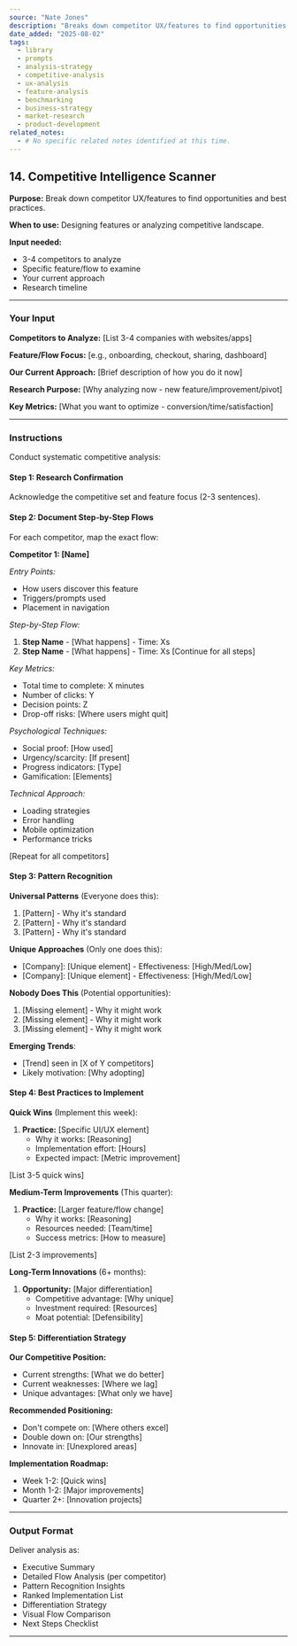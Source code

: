 ```yaml
---
source: "Nate Jones"
description: "Breaks down competitor UX/features to find opportunities and best practices."
date_added: "2025-08-02"
tags:
  - library
  - prompts
  - analysis-strategy
  - competitive-analysis
  - ux-analysis
  - feature-analysis
  - benchmarking
  - business-strategy
  - market-research
  - product-development
related_notes:
  - # No specific related notes identified at this time.
---
```

## 14. Competitive Intelligence Scanner

**Purpose:** Break down competitor UX/features to find opportunities and best practices.

**When to use:** Designing features or analyzing competitive landscape.

**Input needed:**

*   3-4 competitors to analyze
*   Specific feature/flow to examine
*   Your current approach
*   Research timeline

---

### Your Input

**Competitors to Analyze:** [List 3-4 companies with websites/apps]

**Feature/Flow Focus:** [e.g., onboarding, checkout, sharing, dashboard]

**Our Current Approach:** [Brief description of how you do it now]

**Research Purpose:** [Why analyzing now - new feature/improvement/pivot]

**Key Metrics:** [What you want to optimize - conversion/time/satisfaction]

---

### Instructions

Conduct systematic competitive analysis:

#### Step 1: Research Confirmation

Acknowledge the competitive set and feature focus (2-3 sentences).

#### Step 2: Document Step-by-Step Flows

For each competitor, map the exact flow:

**Competitor 1: [Name]**

*Entry Points:*

*   How users discover this feature
*   Triggers/prompts used
*   Placement in navigation

*Step-by-Step Flow:*

1.  **Step Name** - [What happens] - Time: Xs
2.  **Step Name** - [What happens] - Time: Xs [Continue for all steps]

*Key Metrics:*

*   Total time to complete: X minutes
*   Number of clicks: Y
*   Decision points: Z
*   Drop-off risks: [Where users might quit]

*Psychological Techniques:*

*   Social proof: [How used]
*   Urgency/scarcity: [If present]
*   Progress indicators: [Type]
*   Gamification: [Elements]

*Technical Approach:*

*   Loading strategies
*   Error handling
*   Mobile optimization
*   Performance tricks

[Repeat for all competitors]

#### Step 3: Pattern Recognition

**Universal Patterns** (Everyone does this):

1.  [Pattern] - Why it's standard
2.  [Pattern] - Why it's standard
3.  [Pattern] - Why it's standard

**Unique Approaches** (Only one does this):

*   [Company]: [Unique element] - Effectiveness: [High/Med/Low]
*   [Company]: [Unique element] - Effectiveness: [High/Med/Low]

**Nobody Does This** (Potential opportunities):

1.  [Missing element] - Why it might work
2.  [Missing element] - Why it might work
3.  [Missing element] - Why it might work

**Emerging Trends**:

*   [Trend] seen in [X of Y competitors]
*   Likely motivation: [Why adopting]

#### Step 4: Best Practices to Implement

**Quick Wins** (Implement this week):

1.  **Practice:** [Specific UI/UX element]
    *   Why it works: [Reasoning]
    *   Implementation effort: [Hours]
    *   Expected impact: [Metric improvement]

[List 3-5 quick wins]

**Medium-Term Improvements** (This quarter):

1.  **Practice:** [Larger feature/flow change]
    *   Why it works: [Reasoning]
    *   Resources needed: [Team/time]
    *   Success metrics: [How to measure]

[List 2-3 improvements]

**Long-Term Innovations** (6+ months):

1.  **Opportunity:** [Major differentiation]
    *   Competitive advantage: [Why unique]
    *   Investment required: [Resources]
    *   Moat potential: [Defensibility]

#### Step 5: Differentiation Strategy

**Our Competitive Position:**

*   Current strengths: [What we do better]
*   Current weaknesses: [Where we lag]
*   Unique advantages: [What only we have]

**Recommended Positioning:**

*   Don't compete on: [Where others excel]
*   Double down on: [Our strengths]
*   Innovate in: [Unexplored areas]

**Implementation Roadmap:**

*   Week 1-2: [Quick wins]
*   Month 1-2: [Major improvements]
*   Quarter 2+: [Innovation projects]

---

### Output Format

Deliver analysis as:

*   Executive Summary
*   Detailed Flow Analysis (per competitor)
*   Pattern Recognition Insights
*   Ranked Implementation List
*   Differentiation Strategy
*   Visual Flow Comparison
*   Next Steps Checklist

---
